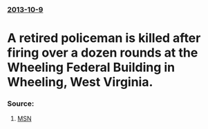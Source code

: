 ### [2013-10-9](/news/2013/10/9/index.md)

# A retired policeman is killed after firing over a dozen rounds at the Wheeling Federal Building in Wheeling, West Virginia. 




### Source:

1. [MSN](http://news.msn.com/crime-justice/marshals-gunman-fires-at-us-courthouse-in-wva)

